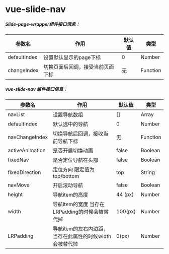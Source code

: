 # vue-slide-nav


##### Slide-page-wrapper组件接口信息：


参数名 | 作用 | 默认值| 类型
---|--- |---|---
defaultIndex | 设置默认显示的page下标 | 0 | Number
changeIndex | 切换页面后回调，接受当前页面下标 | 无 | Function


##### vue-slide-nav 组件接口信息：
参数名 | 作用 | 默认值| 类型
---|--- |---|---
navList | 设置导航数组 | [] | Array
defaultIndex | 默认选中的导航  | 0 | Number
navChangeIndex | 切换导航后回调，接收当前导航下标 | 无 | Function
activeAnimation |  是否开启切换动画 | false | Boolean
fixedNav | 是否定位导航在头部 | false | Boolean
fixedDirection| 定位方向 限定值为top/bottom | top | String
navMove | 开启滚动导航 | false    | Boolean
height | 导航item的高度   | 44 (px)   | Number
width | 导航item的宽度 当存在LRPadding的时候会被替代掉 |100(px)|Number
LRPadding | 导航item的左右内边距，当存在此属性的时候width会被替代掉 | 0(px) | Number
